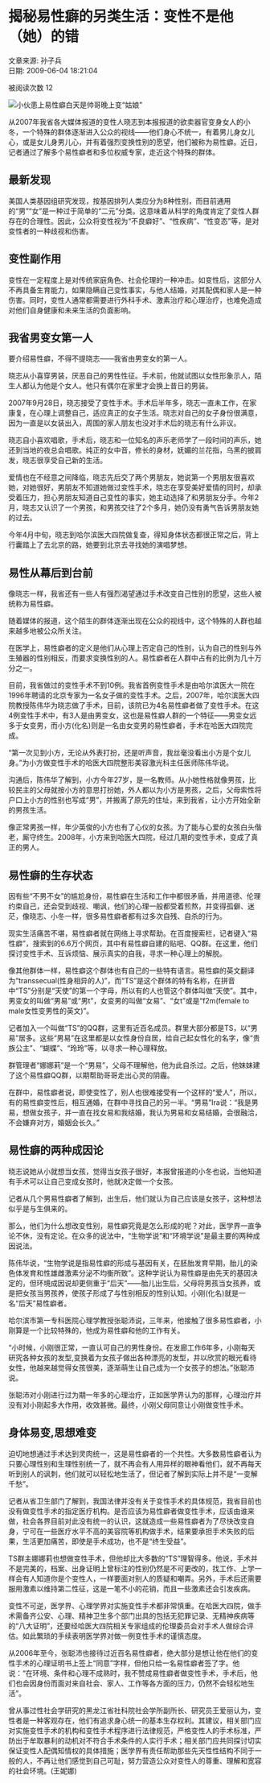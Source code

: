 # 揭秘易性癖的另类生活：变性不是他（她）的错

文章来源: 孙子兵  
日期: 2009-06-04 18:21:04

被阅读次数 12

![小伙患上易性癖白天是帅哥晚上变“姑娘"](http://space.wenxuecity.com/gallery/others/big5/gb/images/attachement/jpg/site1/20080918/0015c56cc9610a3c0cb301.jpg)

从2007年我省各大媒体报道的变性人晓志到本报报道的欲卖器官变身女人的小冬，一个特殊的群体逐渐进入公众的视线——他们身心不统一，有着男儿身女儿心，或是女儿身男儿心，并有着强烈变换性别的愿望，他们被称为易性癖。近日，记者通过了解多个易性癖者和多位权威专家，走近这个特殊的群体。

## 最新发现

美国人类基因组研究发现，按基因排列人类应分为8种性别，而目前通用的“男”“女”是一种过于简单的“二元”分类。这意味着从科学的角度肯定了变性人群存在的合理性。因此，公众将变性视为“不良癖好”、“性疾病”、“性变态”等，是对变性者的一种歧视和伤害。

## 变性副作用

变性在一定程度上是对传统家庭角色、社会伦理的一种冲击。如变性后，这部分人不再具备生育能力，如果隐瞒自己变性事实，与他人结婚，对其配偶和家人是一种伤害。同时，变性人通常都需要进行外科手术、激素治疗和心理治疗，也难免造成对他们自身健康和未来生活的负面影响。

## 我省男变女第一人

要介绍易性癖，不得不提晓志——我省由男变女的第一人。

晓志从小喜穿男装，厌恶自己的男性性征。手术前，他就试图以女性形象示人，陌生人都认为他是个女人。他只有偶尔在家里才会换上昔日的男装。

2007年9月28日，晓志接受了变性手术。手术后半年多，晓志一直未工作，在家康复，在心理上调整自己，适应真正的女子生活。晓志对自己的女子身份很满意，因为一直是以女装出入，周围的家人朋友也没对手术后的晓志有什么非议。

晓志自小喜欢唱歌，手术后，晓志和一位知名的声乐老师学了一段时间的声乐，她还到当地的夜总会唱歌。纯正的女中音，修长的身材，妩媚的兰花指，乌黑的披肩发，晓志很享受自己新的生活。

爱情也在不经意之间降临，晓志先后交了两个男朋友，她说第一个男朋友很喜欢她，对她很好，男朋友不知道她做过变性手术，晓志在享受美好爱情的同时，却承受着压力，担心男朋友知道自己变性的事实，她主动选择了和男朋友分手。今年2月，晓志又认识了一个男孩，和男孩交往了2个多月，她仍没有勇气告诉男朋友她的过去。

今年4月中旬，晓志到哈尔滨医大四院做复查，得知身体状态都很正常之后，背上行囊踏上了去北京的路，她要到北京去寻找她的演唱梦想。

## 易性从幕后到台前

像晓志一样，我省还有一些人有强烈渴望通过手术改变自己性别的愿望，这些人被统称为易性癖。

随着媒体的报道，这个陌生的群体逐渐出现在公众的视线中，这个特殊的人群也越来越多地被公众所关注。

在医学上，易性癖者的定义是他们从心理上否定自己的性别，认为自己的性别与外生殖器的性别相反，而要求变换性别的人。易性癖者在人群中占有的比例为几十万分之一。

目前，我省做过的变性手术不到10例。我省首例变性手术是由哈尔滨医大一院在1996年聘请的北京专家为一名女子做的变性手术。之后，2007年，哈尔滨医大四院教授陈伟华为晓志做了手术，目前，该院已为4名易性癖者做了变性手术。在这4例变性手术中，有3人是由男变女，这也是易性癖人群的一个特征——男变女远多于女变男，而小方(化名)则是一名由女变男的易性癖者，手术在哈医大四院完成。

“第一次见到小方，无论从外表打扮，还是听声音，我丝毫没看出小方是个女儿身。”为小方做变性手术的哈医大四院整形美容激光科主任医师陈伟华说。

沟通后，陈伟华了解到，小方今年27岁，是一名教师。从小她性格就像男孩，比较民主的父母就按小方的意思打扮她，外人都以为小方是男孩，之后，父母索性将户口上小方的性别也写成“男”，并搬离了原先的住址，来到我省，让小方开始全新的男孩生活。

像正常男孩一样，年少英俊的小方也有了心仪的女孩。为了能与心爱的女孩白头偕老，厮守终生。2008年，小方来到哈医大四院，经过几期的变性手术，变成了真正的男人。

## 易性癖的生存状态

因有些“不男不女”的尴尬身份，易性癖在生活和工作中都很矛盾，并用道德、伦理约束自己，还会受到歧视、嘲讽，他们的心理一般都受着煎熬，并变得孤僻、迷茫，像晓志、小冬一样，很多易性癖者都有过多次自残、自杀的行为。

现实生活痛苦不堪，易性癖者就在网络上寻求帮助。在百度搜索栏，记者键入“易性癖”，搜索到的6.6万个网页，其中有易性癖自建的贴吧、QQ群。在这里，他们探讨变性手术、互诉烦恼、展示真实的自我，寻求一种心理上的解脱。

像其他群体一样，易性癖这个群体也有自己的一些特有语言。易性癖的英文翻译为“transsecual(性身相异的人)”，而“TS”是这个群体的特有名称，在拼音中“TS”分别是“天使”的第一个字母，所以有的人也管这个群体叫做“天使”。其中，男变女的叫做“男易”或“男t”，女变男的叫做“女易”、“女t”或是“f2m(female to male女性变男性的英文)”。

记者加入一个叫做“TS”的QQ群，这里有近百名成员。群里大部分都是TS，以“男易”居多。这些“男易”在这里都是以女性身份自居，给自己起女性化的名字，像“贵族公主”、“蝴蝶”、“玲玲”等，以寻求一种心理释放。

群管理者“娜娜莉”是一个“男易”，父母不理解他，他为此自杀过。之后，他妹妹建了这个易性癖QQ群，以期帮助哥哥走出心灵的阴霾。

在群中，易性癖者说，即使变性了，别人也很难接受有一个这样的“爱人”，所以，有的易性癖变性后，相互通婚，在群中寻找自己的另一半。“男易”Ira说：“我是男易，想做女孩子，并一直在找女易和我结婚，我认为男易和女易结婚，会很融洽，不会嫌弃对方，婚姻会长久。”

## 易性癖的两种成因论

晓志说她从小就想当女孩，觉得当女孩子很好，本报曾报道的小冬也说，当他知道有手术可以让自己变成女孩时，他就决定做一个女孩。

记者从几个男易性癖者了解到，出生后，他们就认为自己应该是女孩子，这种想法似乎是与生俱来的。

那么，他们为什么想改变性别，易性癖究竟是怎么形成的呢？对此，医学界一直争论不休，没有定论。在众多的说法中，“生物学说”和“环境学说”是最主要的两种成因说法。

陈伟华说，“生物学说是指易性癖的形成与基因有关，在胚胎发育早期，胎儿的染色体发育和性雄雌激素分泌不均衡所致”。这种学说认为易性癖是由先天的基因决定的，但环境成因说却更侧重于“后天”——胎儿出生后，父母将男孩当女孩养，或是把女孩当男孩养，使孩子形成了与性别相反的性别认知。小刚(化名)就是一名“后天”易性癖者。

哈尔滨市第一专科医院心理学教授张聪沛说，三年来，他接触了很多易性癖者，小刚算是一个比较特殊的，他成为易性癖和他的工作有关。

“小时候，小刚很正常，一直认可自己的男性身份。在发廊工作6年多，小刚每天研究各种女孩的发型,变换着为女孩子做出各种漂亮的发型，并以欣赏的眼光看待女性，他越来越觉得女孩很美，逐渐萌生让自己成为一个女孩子的想法。”张聪沛说。

张聪沛对小刚进行过为期一年多的心理治疗，正如医学界认为的那样，心理治疗并没有对小刚起多大作用，收效甚微。最终，小刚父母同意让小刚做变性手术。

## 身体易变,思想难变

迫切地想通过手术达到灵肉统一，这是易性癖者的一个共性。大多数易性癖者认为只要心理性别和生理性别统一了，就不再会有人用异样的眼神看他们，就不再每天听到别人的讽刺，他们就可以轻松地生活了，但记者了解到实际上并不是“一变解千愁”。

记者从省卫生部门了解到，我国法律并没有关于变性手术的具体规范，我省目前也没有做变性手术的指定医疗机构。是否应该为易性癖者做变性手术，应该由谁来做，社会各界目前对此没有统一的认识，这就造成一些易性癖者为了尽快改变自身，宁可在一些医疗水平不高的美容院等机构做手术，结果要承担手术失败的后果，生活更加痛苦，即使是手术成功，也不是“终生受益”。

TS群主娜娜莉也想做变性手术，但他却比大多数的“TS”理智得多。他说，手术并不是完美的，档案、出身证明上曾标注的性别仍然是不可更改的，找工作、上学一样会有人知道你是个变性人，一样要面对别人的质疑和嘲弄。另外，手术后还需要服用激素以维持第二性征，这是一笔不小的花销，而且一些激素还会引发疾病。

变性不可逆，医学界、心理学界对实施变性手术都非常慎重。在哈医大四院，做手术需备齐公安、心理、精神卫生多个部门出具的包括无犯罪记录、无精神疾病等的“八大证明”，还要经哈医大四院相关专家组成的伦理委员会对手术人做综合评估。如此繁琐的手续表明医学界对做一例变性手术的谨慎态度。

从2006年至今，张聪沛也接待过近百名易性癖者，绝大部分是想让他在他们的变性手术的心理证明书上签上“同意”字样，但他只给一名易性癖者签了字。他说：“在环境、条件和心理不成熟时，我不赞成易性癖者做变性手术，手术后，他们也会因身份而面对来自社会、家人、工作等各方面的压力，仍然不会轻松地生活”。

曾从事过性社会学研究的黑龙江省社科院社会学所副所长、研究员王爱丽认为，变性者是一种客观存在，他们有追求身心统一的基本生存权利。其建议，相关部门应对实施变性手术的机构和变性手术程序进行法律规范，严格变性人的手术标准，严防出于牟取暴利的动机对不符合手术条件的人实行手术；相关部门应共同探讨切实保证变性人配偶知情权的具体措施；医学界有责任帮助那些先天性性结构不同于一般的人，不再让他们感觉到自己可耻，努力营造公众对变性人的尊重、理解和宽容的社会环境。(王妮娜)